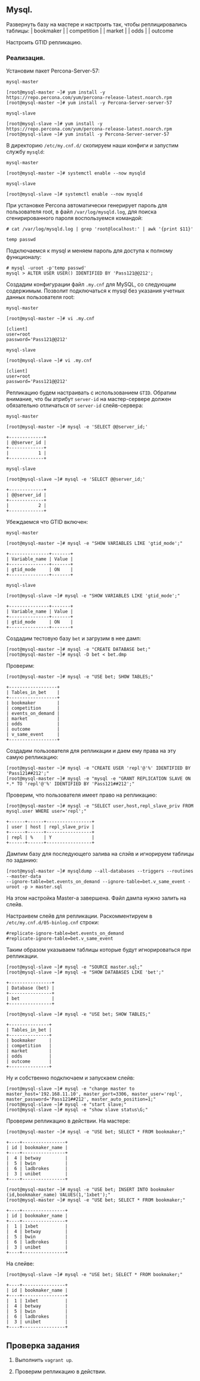 ## Mysql.

Развернуть базу на мастере и настроить так, чтобы реплицировались таблицы: | bookmaker | | competition | | market | | odds | | outcome

Настроить GTID репликацию.

### Реализация.

Установим пакет Percona-Server-57:

`mysql-master`
```
[root@mysql-master ~]# yum install -y https://repo.percona.com/yum/percona-release-latest.noarch.rpm
[root@mysql-master ~]# yum install -y Percona-Server-server-57
```

`mysql-slave`
```
[root@mysql-slave ~]# yum install -y https://repo.percona.com/yum/percona-release-latest.noarch.rpm
[root@mysql-slave ~]# yum install -y Percona-Server-server-57
```

В директорию `/etc/my.cnf.d/` скопируем наши конфиги и запустим службу `mysqld`:

`mysql-master`
```
[root@mysql-master ~]# systemctl enable --now mysqld
```

`mysql-slave`
```
[root@mysql-slave ~]# systemctl enable --now mysqld
```

При установке Percona автоматически генерирует пароль для пользователя root, в файл `/var/log/mysqld.log`, для поиска сгенирированного пароля воспользуемся командой:

```
# cat /var/log/mysqld.log | grep 'root@localhost:' | awk '{print $11}'

temp passwd
```

Подключаемся к mysql и меняем пароль для доступа к полному функционалу:

```
# mysql -uroot -p'temp passwd'
mysql > ALTER USER USER() IDENTIFIED BY 'Pass121@@212';
```

Создадим конфигурации файл `.my.cnf` для MySQL, со следующим содержимым. Позволит подключаться к mysql без указания учетных данных пользователя root:

`mysql-master`
```
[root@mysql-master ~]# vi .my.cnf

[client]
user=root
password='Pass121@@212'
```

`mysql-slave`
```
[root@mysql-slave ~]# vi .my.cnf

[client]
user=root
password='Pass121@@212'
```
 
Репликацию будем настраивать с использованием `GTID`. Обратим внимание, что бы атрибут `server-id` на мастер-сервере должен обязательно отличаться от `server-id` слейв-сервера:

`mysql-master`
```
[root@mysql-master ~]# mysql -e 'SELECT @@server_id;'

+-------------+
| @@server_id |
+-------------+
|           1 |
+-------------+
```

`mysql-slave`
```
[root@mysql-slave ~]# mysql -e 'SELECT @@server_id;'

+-------------+
| @@server_id |
+-------------+
|           2 |
+-------------+
```

Убеждаемся что GTID включен:

`mysql-master`
```
[root@mysql-master ~]# mysql -e "SHOW VARIABLES LIKE 'gtid_mode';"

+---------------+-------+
| Variable_name | Value |
+---------------+-------+
| gtid_mode     | ON    |
+---------------+-------+
```

`mysql-slave`
```
[root@mysql-slave ~]# mysql -e "SHOW VARIABLES LIKE 'gtid_mode';"

+---------------+-------+
| Variable_name | Value |
+---------------+-------+
| gtid_mode     | ON    |
+---------------+-------+
```

Создадим тестовую базу `bet` и загрузим в нее дамп:

```
[root@mysql-master ~]# mysql -e "CREATE DATABASE bet;"
[root@mysql-master ~]# mysql -D bet < bet.dmp
```

Проверим:

```
[root@mysql-master ~]# mysql -e "USE bet; SHOW TABLES;"

+------------------+
| Tables_in_bet    |
+------------------+
| bookmaker        |
| competition      |
| events_on_demand |
| market           |
| odds             |
| outcome          |
| v_same_event     |
+------------------+
```

Создадим пользователя для репликации и даем ему права на эту самую репликацию:

```
[root@mysql-master ~]# mysql -e "CREATE USER 'repl'@'%' IDENTIFIED BY 'Pass121##212';"
[root@mysql-master ~]# mysql -e "mysql -e "GRANT REPLICATION SLAVE ON *.* TO 'repl'@'%' IDENTIFIED BY 'Pass121##212';"
```

Проверим, что пользователя имеет право на репликацию:

```
[root@mysql-master ~]# mysql -e "SELECT user,host,repl_slave_priv FROM mysql.user WHERE user='repl';"

+------+------+-----------------+
| user | host | repl_slave_priv |
+------+------+-----------------+
| repl | %    | Y               |
+------+------+-----------------+
```

Дампим базу для последующего залива на слэйв и игнорируем таблицы по заданию:

```
[root@mysql-master ~]# mysqldump --all-databases --triggers --routines --master-data
--ignore-table=bet.events_on_demand --ignore-table=bet.v_same_event -uroot -p > master.sql
```

На этом настройка Master-а завершена. Файл дампа нужно залить на слейв.

Настраивем слейв для репликации. Раскомментируем в `/etc/my.cnf.d/05-binlog.cnf` строки:

```
#replicate-ignore-table=bet.events_on_demand
#replicate-ignore-table=bet.v_same_event
```

Таким образом указываем таблицы которые будут игнорироваться при репликации.

```
[root@mysql-slave ~]# mysql -e "SOURCE master.sql;"
[root@mysql-slave ~]# mysql -e "SHOW DATABASES LIKE 'bet';"

+----------------+
| Database (bet) |
+----------------+
| bet            |
+----------------+
```
```
[root@mysql-slave ~]# mysql -e "USE bet; SHOW TABLES;"

+---------------+
| Tables_in_bet |
+---------------+
| bookmaker     |
| competition   |
| market        |
| odds          |
| outcome       |
+---------------+
```

Ну и собственно подключаем и запускаем слейв:

```
[root@mysql-slave ~]# mysql -e "change master to master_host='192.168.11.10', master_port=3306, master_user='repl', master_password='Pass121##212', master_auto_position=1;"
[root@mysql-slave ~]# mysql -e "start slave;"
[root@mysql-slave ~]# mysql -e "show slave status\G;"
```

Проверим репликацию в действии. На мастере:

```
[root@mysql-master ~]# mysql -e "USE bet; SELECT * FROM bookmaker;"

+----+----------------+
| id | bookmaker_name |
+----+----------------+
|  4 | betway         |
|  5 | bwin           |
|  6 | ladbrokes      |
|  3 | unibet         |
+----+----------------+
```
```
[root@mysql-master ~]# mysql -e "USE bet; INSERT INTO bookmaker (id,bookmaker_name) VALUES(1,'1xbet');"
[root@mysql-master ~]# mysql -e "USE bet; SELECT * FROM bookmaker;"

+----+----------------+
| id | bookmaker_name |
+----+----------------+
|  1 | 1xbet          |
|  4 | betway         |
|  5 | bwin           |
|  6 | ladbrokes      |
|  3 | unibet         |
+----+----------------+
```

На слейве:

```
[root@mysql-slave ~]# mysql -e "USE bet; SELECT * FROM bookmaker;"

+----+----------------+
| id | bookmaker_name |
+----+----------------+
|  1 | 1xbet          |
|  4 | betway         |
|  5 | bwin           |
|  6 | ladbrokes      |
|  3 | unibet         |
+----+----------------+
```

Проверка задания
----------------

1. Выполнить `vagrant up`.

2. Проверим репликацию в действии.

